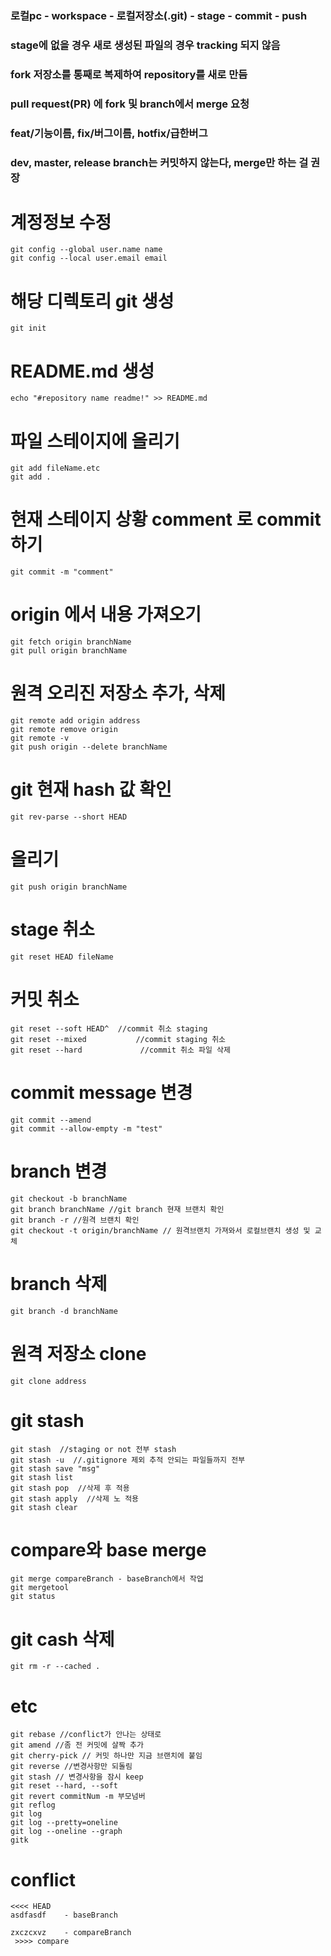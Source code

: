 ### 로컬pc - workspace - 로컬저장소(.git) - stage - commit - push
### stage에 없을 경우 새로 생성된 파일의 경우 tracking 되지 않음
### fork 저장소를 통째로 복제하여 repository를 새로 만듬
### pull request(PR) 에 fork 및 branch에서 merge 요청
### feat/기능이름, fix/버그이름, hotfix/급한버그
### dev, master, release branch는 커밋하지 않는다, merge만 하는 걸 권장

# 계정정보 수정
```
git config --global user.name name
git config --local user.email email
```
# 해당 디렉토리 git 생성
```
git init
```
# README.md 생성
```
echo "#repository name readme!" >> README.md
```
# 파일 스테이지에 올리기
```
git add fileName.etc 
git add .
```
# 현재 스테이지 상황 comment 로 commit 하기
```
git commit -m "comment"
```
# origin 에서 내용 가져오기
```
git fetch origin branchName
git pull origin branchName
```
# 원격 오리진 저장소 추가, 삭제
```
git remote add origin address
git remote remove origin
git remote -v
git push origin --delete branchName
```
# git 현재 hash 값 확인
```
git rev-parse --short HEAD
```
# 올리기
```
git push origin branchName
```
# stage 취소
```
git reset HEAD fileName
```
# 커밋 취소
```
git reset --soft HEAD^  //commit 취소 staging
git reset --mixed           //commit staging 취소
git reset --hard             //commit 취소 파일 삭제
```
# commit message  변경
```
git commit --amend
git commit --allow-empty -m "test"
```
# branch 변경
```
git checkout -b branchName
git branch branchName //git branch 현재 브랜치 확인
git branch -r //원격 브랜치 확인
git checkout -t origin/branchName // 원격브랜치 가져와서 로컬브랜치 생성 및 교체
```
# branch 삭제
```
git branch -d branchName
```
# 원격 저장소 clone
```
git clone address
```
# git stash
```
git stash  //staging or not 전부 stash
git stash -u  //.gitignore 제외 추적 안되는 파일들까지 전부
git stash save "msg"
git stash list
git stash pop  //삭제 후 적용
git stash apply  //삭제 노 적용
git stash clear
```
# compare와 base merge
```
git merge compareBranch - baseBranch에서 작업
git mergetool
git status
```
# git cash 삭제
```
git rm -r --cached .
```
# etc
```
git rebase //conflict가 안나는 상태로
git amend //좀 전 커밋에 살짝 추가
git cherry-pick // 커밋 하나만 지금 브랜치에 붙임
git reverse //변경사항만 되돌림
git stash // 변경사항을 잠시 keep
git reset --hard, --soft
git revert commitNum -m 부모넘버
git reflog
git log
git log --pretty=oneline
git log --oneline --graph
gitk
```
# conflict
```
<<<< HEAD
asdfasdf    - baseBranch

zxczcxvz    - compareBranch
 >>>> compare
```

